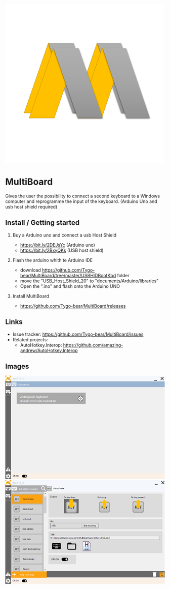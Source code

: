 ![MultiBoard logo](https://github.com/Tygo-bear/MultiBoard/blob/master/icons/logo/MultiBoard.png)
# MultiBoard
Gives the user the possibility to connect a second keyboard to a Windows computer and reprogramme the input of the keyboard.
(Arduino Uno and usb host shield required)

## Install / Getting started

1) Buy a Arduino uno and connect a usb Host Shield
   * https://bit.ly/2DEJsYc (Arduino uno)
   * https://bit.ly/2BxyQKs (USB host shield)

2) Flash the arduino whith te Arduino IDE
   * download https://github.com/Tygo-bear/MultiBoard/tree/master/USBHIDBootKbd folder
   * move the "USB_Host_Shield_20" to "documents/Arduino/libraries"
   * Open the ".ino" and flash onto the Arduino UNO

3) Install MultiBoard
   * https://github.com/Tygo-bear/MultiBoard/releases

## Links
- Issue tracker: https://github.com/Tygo-bear/MultiBoard/issues
- Related projects:
  - AutoHotkey.Interop: https://github.com/amazing-andrew/AutoHotkey.Interop

## Images
![MultiBoard keyboard](https://github.com/Tygo-bear/MultiBoard/blob/master/doc/readme%20images/MultiBoard_KeyboardView.png)
![MultiBoard key](https://github.com/Tygo-bear/MultiBoard/blob/master/doc/readme%20images/MultiBoard_KeyView.png)
